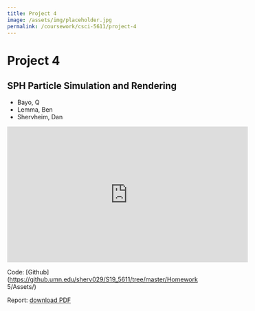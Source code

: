 ```yaml
---
title: Project 4
image: /assets/img/placeholder.jpg
permalink: /coursework/csci-5611/project-4
---
```


# Project 4
## SPH Particle Simulation and Rendering

- Bayo, Q
- Lemma, Ben
- Shervheim, Dan

<iframe width="560" height="315" src="https://www.youtube.com/embed/ltnG4ZWAdxA" frameborder="0" allow="accelerometer; autoplay; encrypted-media; gyroscope; picture-in-picture" allowfullscreen></iframe>

Code: [Github](https://github.umn.edu/sherv029/S19_5611/tree/master/Homework 5/Assets/)

Report: [download PDF](/assets/files/final_report.pdf)
